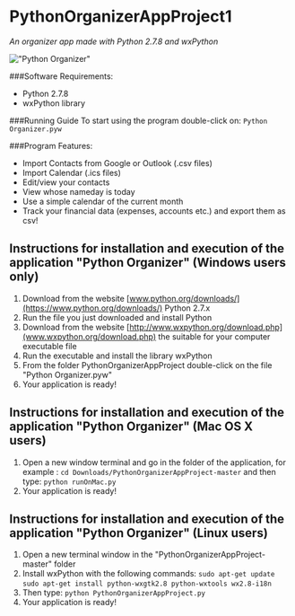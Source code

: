 # PythonOrganizerAppProject1

_An organizer app made with Python 2.7.8 and wxPython_

!["Python Organizer"](https://github.com/karadalex/PythonOrganizerAppProject1/blob/master/mediaFilesPackage/welcomeScreen1.jpg)

###Software Requirements:
  - Python 2.7.8
  - wxPython library
 
###Running Guide
To start using the program double-click on:
  `Python Organizer.pyw`

###Program Features:
  - Import Contacts from Google or Outlook (.csv files)
  - Import Calendar (.ics files)
  - Edit/view your contacts
  - View whose nameday is today
  - Use a simple calendar of the current month
  - Track your financial data (expenses, accounts etc.) and export them as csv!



Instructions for installation and execution of the application "Python Organizer" (Windows users only)
------------------------------------------------------------------------------------------------------

1. Download from the website [www.python.org/downloads/](https://www.python.org/downloads/) Python 2.7.x
2. Run the file you just downloaded and install Python
3. Download from the website [http://www.wxpython.org/download.php](www.wxpython.org/download.php) the suitable for your computer executable file
4. Run the executable and install the library wxPython
5. From the folder PythonOrganizerAppProject double-click on the file "Python Organizer.pyw"
6. Your application is ready!


Instructions for installation and execution of the application "Python Organizer" (Mac OS X users)
--------------------------------------------------------------------------------------------------

1. Open a new window terminal and go in the folder of the application, for example : 
    `cd Downloads/PythonOrganizerAppProject-master`
  and then type:
    `python runOnMac.py`
2. Your application is ready!


Instructions for installation and execution of the application "Python Organizer" (Linux users)
-----------------------------------------------------------------------------------------------

1. Open a new terminal window in the "PythonOrganizerAppProject-master" folder
2. Install wxPython with the following commands:
    `sudo apt-get update`
    `sudo apt-get install python-wxgtk2.8 python-wxtools wx2.8-i18n`
3. Then type:
    `python PythonOrganizerAppProject.py`
4. Your application is ready!

